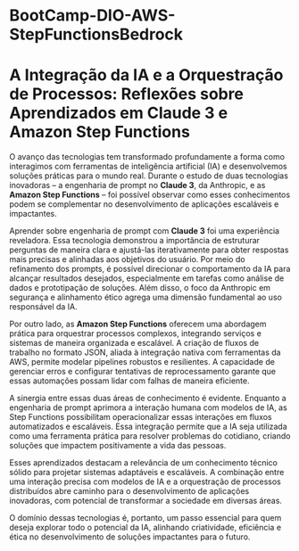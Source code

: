 # BootCamp-DIO-AWS-StepFunctionsBedrock

# A Integração da IA e a Orquestração de Processos: Reflexões sobre Aprendizados em Claude 3 e Amazon Step Functions

O avanço das tecnologias tem transformado profundamente a forma como interagimos com ferramentas de inteligência artificial (IA) e desenvolvemos soluções práticas para o mundo real. Durante o estudo de duas tecnologias inovadoras – a engenharia de prompt no **Claude 3**, da Anthropic, e as **Amazon Step Functions** – foi possível observar como esses conhecimentos podem se complementar no desenvolvimento de aplicações escaláveis e impactantes.

Aprender sobre engenharia de prompt com **Claude 3** foi uma experiência reveladora. Essa tecnologia demonstrou a importância de estruturar perguntas de maneira clara e ajustá-las iterativamente para obter respostas mais precisas e alinhadas aos objetivos do usuário. Por meio do refinamento dos prompts, é possível direcionar o comportamento da IA para alcançar resultados desejados, especialmente em tarefas como análise de dados e prototipação de soluções. Além disso, o foco da Anthropic em segurança e alinhamento ético agrega uma dimensão fundamental ao uso responsável da IA.

Por outro lado, as **Amazon Step Functions** oferecem uma abordagem prática para orquestrar processos complexos, integrando serviços e sistemas de maneira organizada e escalável. A criação de fluxos de trabalho no formato JSON, aliada à integração nativa com ferramentas da AWS, permite modelar pipelines robustos e resilientes. A capacidade de gerenciar erros e configurar tentativas de reprocessamento garante que essas automações possam lidar com falhas de maneira eficiente.

A sinergia entre essas duas áreas de conhecimento é evidente. Enquanto a engenharia de prompt aprimora a interação humana com modelos de IA, as Step Functions possibilitam operacionalizar essas interações em fluxos automatizados e escaláveis. Essa integração permite que a IA seja utilizada como uma ferramenta prática para resolver problemas do cotidiano, criando soluções que impactem positivamente a vida das pessoas.

Esses aprendizados destacam a relevância de um conhecimento técnico sólido para projetar sistemas adaptáveis e escaláveis. A combinação entre uma interação precisa com modelos de IA e a orquestração de processos distribuídos abre caminho para o desenvolvimento de aplicações inovadoras, com potencial de transformar a sociedade em diversas áreas.

O domínio dessas tecnologias é, portanto, um passo essencial para quem deseja explorar todo o potencial da IA, alinhando criatividade, eficiência e ética no desenvolvimento de soluções impactantes para o futuro.
